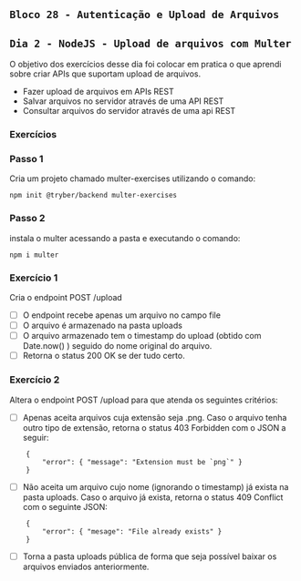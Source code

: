 ## `Bloco 28 - Autenticação e Upload de Arquivos`

## `Dia 2 - NodeJS - Upload de arquivos com Multer`

O objetivo dos exercícios desse dia foi colocar em pratica o que aprendi sobre criar APIs que suportam upload de arquivos.

- Fazer upload de arquivos em APIs REST
- Salvar arquivos no servidor através de uma API REST
- Consultar arquivos do servidor através de uma api REST

### Exercícios

### Passo 1

Cria um projeto chamado multer-exercises utilizando o comando:

```
npm init @tryber/backend multer-exercises
```

### Passo 2

instala o multer acessando a pasta e executando o comando:

```
npm i multer
```

### Exercício 1

Cria o endpoint POST /upload

- [ ] O endpoint recebe apenas um arquivo no campo file
- [ ] O arquivo é armazenado na pasta uploads
- [ ] O arquivo armazenado tem o timestamp do upload (obtido com Date.now() ) seguido do nome original do arquivo.
- [ ] Retorna o status 200 OK se der tudo certo.

### Exercício 2

Altera o endpoint POST /upload para que atenda os seguintes critérios:

- [ ] Apenas aceita arquivos cuja extensão seja .png. Caso o arquivo tenha outro tipo de extensão, retorna o status 403 Forbidden com o JSON a seguir:

```
    {
        "error": { "message": "Extension must be `png`" }
    }
```

- [ ] Não aceita um arquivo cujo nome (ignorando o timestamp) já exista na pasta uploads. Caso o arquivo já exista, retorna o status 409 Conflict com o seguinte JSON:

```
    {
        "error": { "mesage": "File already exists" }
    }
```

- [ ] Torna a pasta uploads pública de forma que seja possível baixar os arquivos enviados anteriormente.

